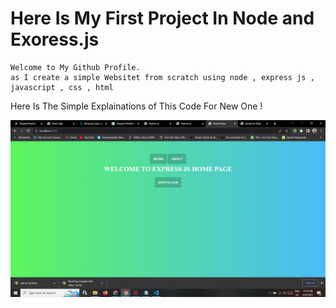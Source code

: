 
# Here Is My First Project In Node and Exoress.js 

```
Welcome to My Github Profile.
as I create a simple Websitet from scratch using node , express js , javascript , css , html 
```
Here Is The Simple Explainations of This Code For New One !




![image](https://github.com/ParagUnhale1998/First-Express-Project/blob/main/Thumbnail.png)
